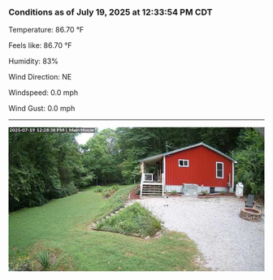 ### Conditions as of July 19, 2025 at 12:33:54 PM CDT 

Temperature: 86.70 &deg;F

Feels like: 86.70 &deg;F

Humidity: 83%

Wind Direction: NE

Windspeed: 0.0 mph

Wind Gust: 0.0 mph

---

<img src="./images/latest.jpeg"/>

